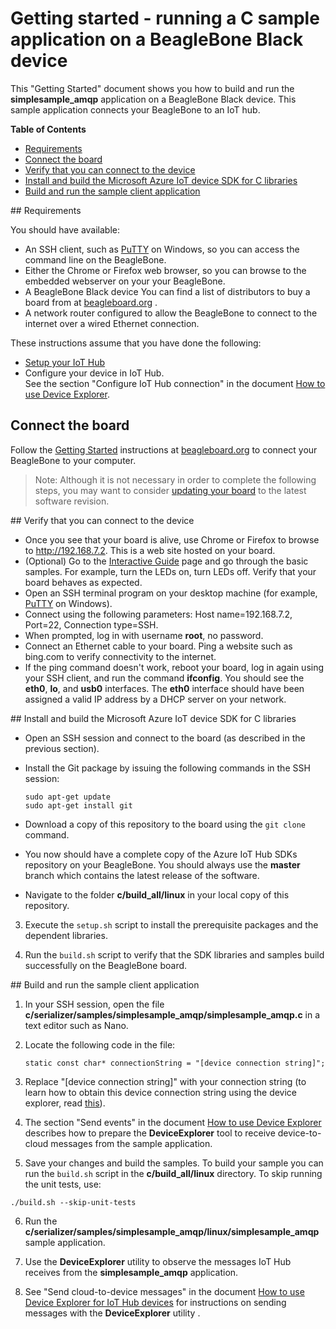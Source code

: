 # Getting started - running a C sample application on a BeagleBone Black device

This "Getting Started" document shows you how to build and run the **simplesample_amqp** application on a BeagleBone Black device. This sample application connects your BeagleBone to an IoT hub.

**Table of Contents**
- [Requirements](#Requirements)
- [Connect the board](#Connect-the-board)
- [Verify that you can connect to the device](#Verify-that-you-can-connect-to-the-device)
- [Install and build the Microsoft Azure IoT device SDK for C libraries](#Load-the-Azure-IoT-bits-and-prerequisites)
- [Build and run the sample client application](#Build-the-Azure-client)

<a name="Requirements"/>
## Requirements

You should have available:
- An SSH client, such as [PuTTY](http://www.putty.org/) on Windows, so you can access the command line on the BeagleBone.
- Either the Chrome or Firefox web browser, so you can browse to the embedded webserver on your your BeagleBone.
- A BeagleBone Black device You can find a list of distributors to buy a board from at [beagleboard.org](http://beagleboard.org/black) .
- A network router configured to allow the BeagleBone to connect to the internet over a wired Ethernet connection.

These instructions assume that you have done the following:
- [Setup your IoT Hub][setup-iothub]
- Configure your device in IoT Hub. <br/>See the section "Configure IoT Hub connection" in the document [How to use Device Explorer][device-explorer].

## Connect the board

Follow the [Getting Started](http://beagleboard.org/getting-started) instructions at [beagleboard.org](http://beagleboard.org/) to connect your BeagleBone to your computer.

> Note: Although it is not necessary in order to complete the following steps, you may want to consider [updating your board](http://beagleboard.org/getting-started#update) to the latest software revision.

<a name="Verify-that-you-can-connect-to-the-device"/>
## Verify that you can connect to the device

- Once you see that your board is alive, use Chrome or Firefox to browse to http://192.168.7.2. This is a web site hosted on your board.
- (Optional)  Go to the [Interactive Guide](http://192.168.7.2/Support/BoneScript/) page and go through the basic samples. For example, turn the LEDs on, turn LEDs off. Verify that your board behaves as expected.
- Open an SSH terminal program on your desktop machine (for example, [PuTTY](http://www.putty.org/) on Windows).
- Connect using the following parameters: Host name=192.168.7.2, Port=22, Connection type=SSH.
- When prompted, log in with username **root**, no password.
- Connect an Ethernet cable to your board. Ping a website such as bing.com to verify connectivity to the internet.
- If the ping command doesn't work, reboot your board, log in again using your SSH client, and run the command **ifconfig**. You should see the **eth0**, **lo**, and **usb0** interfaces. The **eth0** interface should have been assigned a valid IP address by a DHCP server on your network.

<a name="Load-the-Azure-IoT-bits-and-prerequisites"/>
## Install and build the Microsoft Azure IoT device SDK for C libraries

- Open an SSH session and connect to the board (as described in the previous section).
- Install the Git package by issuing the following commands in the SSH session:

  ```
  sudo apt-get update
  sudo apt-get install git
  ```

- Download a copy of this repository to the board using the `git clone` command.

- You now should have a complete copy of the Azure IoT Hub SDKs repository on your BeagleBone. You should always use the **master** branch which contains the latest release of the software.

- Navigate to the folder **c/build_all/linux** in your local copy of this repository.

3. Execute the `setup.sh` script to install the prerequisite packages and the dependent libraries.

4. Run the `build.sh` script to verify that the SDK libraries and samples build successfully on the BeagleBone board.

<a name="Build-the-Azure-client"/>
## Build and run the sample client application

1. In your SSH session, open the file **c/serializer/samples/simplesample_amqp/simplesample_amqp.c** in a text editor such as Nano.

2. Locate the following code in the file:
    ```
   static const char* connectionString = "[device connection string]";
    ```
3. Replace "[device connection string]" with your connection string (to learn how to obtain this device connection string using the device explorer, read [this](../../tools/DeviceExplorer/doc/how_to_use_device_explorer.md)).

4. The section "Send events" in the document [How to use Device Explorer](../../tools/DeviceExplorer/doc/how_to_use_device_explorer.md) describes how to prepare the **DeviceExplorer** tool to receive device-to-cloud messages from the sample application.


5. Save your changes and build the samples. To build your sample you can run the `build.sh` script in the **c/build_all/linux** directory. To skip running the unit tests, use:

  ```
  ./build.sh --skip-unit-tests
  ```

6. Run the **c/serializer/samples/simplesample_amqp/linux/simplesample_amqp** sample application.

7. Use the **DeviceExplorer** utility to observe the messages IoT Hub receives from the **simplesample_amqp** application.

8. See "Send cloud-to-device messages" in the document [How to use Device Explorer for IoT Hub devices][device-explorer] for instructions on sending messages with the **DeviceExplorer** utility .


[device-explorer]: ../../tools/DeviceExplorer/doc/how_to_use_device_explorer.md
[setup-iothub]: ../../doc/setup_iothub.md
